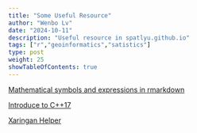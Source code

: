 ```yaml
---
title: "Some Useful Resource"
author: "Wenbo Lv"
date: "2024-10-11"
description: "Useful resource in spatlyu.github.io"
tags: ["r","geoinformatics","satistics"]
type: post
weight: 25
showTableOfContents: true
---
```


[Mathematical symbols and expressions in rmarkdown](https://spatlyu.github.io/materials/mathsymbols.html)

[Introduce to C++17](http://www.tup.tsinghua.edu.cn/upload/books/yz/081003-01.pdf)

[Xaringan Helper](https://spatlyu.github.io/materials/xaringan.pdf)
